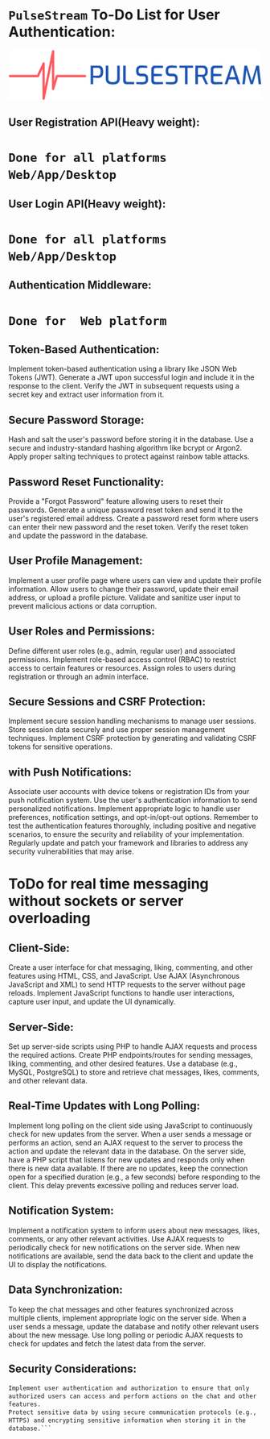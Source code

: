 #  ```PulseStream``` To-Do List for User Authentication:
![Framework Logo](logos/pulsestream-high-resolution-logo-color-on-transparent-background.png)

## User Registration API(Heavy weight):

# ```Done for all platforms Web/App/Desktop```

## User Login API(Heavy weight):

# ```Done for all platforms Web/App/Desktop```

## Authentication Middleware:

# ```Done for  Web platform```

## Token-Based Authentication:

Implement token-based authentication using a library like JSON Web Tokens (JWT).
Generate a JWT upon successful login and include it in the response to the client.
Verify the JWT in subsequent requests using a secret key and extract user information from it.

## Secure Password Storage:

Hash and salt the user's password before storing it in the database.
Use a secure and industry-standard hashing algorithm like bcrypt or Argon2.
Apply proper salting techniques to protect against rainbow table attacks.

## Password Reset Functionality:

Provide a "Forgot Password" feature allowing users to reset their passwords.
Generate a unique password reset token and send it to the user's registered email address.
Create a password reset form where users can enter their new password and the reset token.
Verify the reset token and update the password in the database.

## User Profile Management:

Implement a user profile page where users can view and update their profile information.
Allow users to change their password, update their email address, or upload a profile picture.
Validate and sanitize user input to prevent malicious actions or data corruption.

## User Roles and Permissions:

Define different user roles (e.g., admin, regular user) and associated permissions.
Implement role-based access control (RBAC) to restrict access to certain features or resources.
Assign roles to users during registration or through an admin interface.

## Secure Sessions and CSRF Protection:

Implement secure session handling mechanisms to manage user sessions.
Store session data securely and use proper session management techniques.
Implement CSRF protection by generating and validating CSRF tokens for sensitive operations.

##  with Push Notifications:

Associate user accounts with device tokens or registration IDs from your push notification system.
Use the user's authentication information to send personalized notifications.
Implement appropriate logic to handle user preferences, notification settings, and opt-in/opt-out options.
Remember to test the authentication features thoroughly, including positive and negative scenarios, to ensure the security and reliability of your implementation. Regularly update and patch your framework and libraries to address any security vulnerabilities that may arise.

# ToDo for real time messaging without sockets or server overloading

## Client-Side:

Create a user interface for chat messaging, liking, commenting, and other features using HTML, CSS, and JavaScript.
Use AJAX (Asynchronous JavaScript and XML) to send HTTP requests to the server without page reloads.
Implement JavaScript functions to handle user interactions, capture user input, and update the UI dynamically.

## Server-Side:

Set up server-side scripts using PHP to handle AJAX requests and process the required actions.
Create PHP endpoints/routes for sending messages, liking, commenting, and other desired features.
Use a database (e.g., MySQL, PostgreSQL) to store and retrieve chat messages, likes, comments, and other relevant data.


## Real-Time Updates with Long Polling:

Implement long polling on the client side using JavaScript to continuously check for new updates from the server.
When a user sends a message or performs an action, send an AJAX request to the server to process the action and update the relevant data in the database.
On the server side, have a PHP script that listens for new updates and responds only when there is new data available.
If there are no updates, keep the connection open for a specified duration (e.g., a few seconds) before responding to the client. This delay prevents excessive polling and reduces server load.

## Notification System:

Implement a notification system to inform users about new messages, likes, comments, or any other relevant activities.
Use AJAX requests to periodically check for new notifications on the server side.
When new notifications are available, send the data back to the client and update the UI to display the notifications.

## Data Synchronization:

To keep the chat messages and other features synchronized across multiple clients, implement appropriate logic on the server side.
When a user sends a message, update the database and notify other relevant users about the new message.
Use long polling or periodic AJAX requests to check for updates and fetch the latest data from the server.

## Security Considerations:

```Implement proper input validation and sanitization on both the client and server sides to prevent security vulnerabilities like XSS (Cross-Site Scripting) and SQL injection.
Implement user authentication and authorization to ensure that only authorized users can access and perform actions on the chat and other features.
Protect sensitive data by using secure communication protocols (e.g., HTTPS) and encrypting sensitive information when storing it in the database.```
